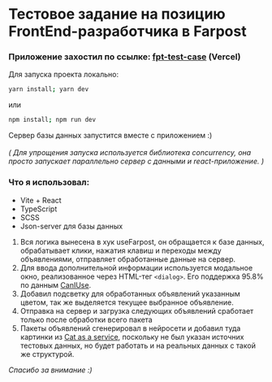# Тестовое задание на позицию FrontEnd-разработчика в Farpost

### Приложение захостил по ссылке: [fpt-test-case](https://fpt-test-case.vercel.app/) (Vercel) ###

Для запуска проекта локально:
```bash
yarn install; yarn dev
```
или
```bash
npm install; npm run dev
```

Сервер базы данных запустится вместе с приложением :)<br><br>
_( Для упрощения запуска используется библиотека concurrency, она просто запускает параллельно сервер с данными и react-приложение. )_

### Что я использовал:

- Vite + React
- TypeScript
- SCSS
- Json-server для базы данных

1. Вся логика вынесена в хук useFarpost, он обращается к базе данных, обрабатывает клики, 
нажатия клавиш и переходы между объявлениями, отправляет обработанные данные на сервер.
2. Для ввода дополнительной информации используется модальное окно, реализованное через HTML-тег `<dialog>`.
Его поддержка 95.8% по данным [CanIUse](https://caniuse.com/?search=dialog).
3. Добавил подсветку для обработанных объявлений указанным цветом, так же выделяется текущее выбранное объявление.
4. Отправка на сервер и загрузка следующих объявлений сработает только после обработки всего пакета
5. Пакеты объявлений сгенерировал в нейросети и добавил туда картинки из [Cat as a service](https://cataas.com/),
поскольку не был указан источних тестовых данных, но будет работать и на реальных данных с такой же структурой.

_Спасибо за внимание :)_